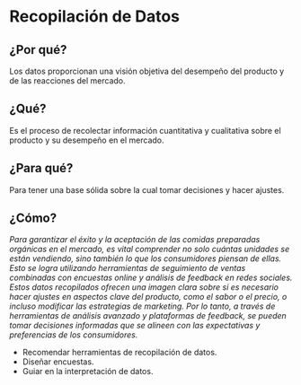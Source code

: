 # Recopilación de Datos

## ¿Por qué?

Los datos proporcionan una visión objetiva del desempeño del producto y de las reacciones del mercado.

## ¿Qué?

Es el proceso de recolectar información cuantitativa y cualitativa sobre el producto y su desempeño en el mercado.

## ¿Para qué?

Para tener una base sólida sobre la cual tomar decisiones y hacer ajustes.

## ¿Cómo?

*Para garantizar el éxito y la aceptación de las comidas preparadas orgánicas en el mercado, es vital comprender no solo cuántas unidades se están vendiendo, sino también lo que los consumidores piensan de ellas. Esto se logra utilizando herramientas de seguimiento de ventas combinadas con encuestas online y análisis de feedback en redes sociales. Estos datos recopilados ofrecen una imagen clara sobre si es necesario hacer ajustes en aspectos clave del producto, como el sabor o el precio, o incluso modificar las estrategias de marketing. Por lo tanto, a través de herramientas de análisis avanzado y plataformas de feedback, se pueden tomar decisiones informadas que se alineen con las expectativas y preferencias de los consumidores.*

- Recomendar herramientas de recopilación de datos.
- Diseñar encuestas.
- Guiar en la interpretación de datos.
